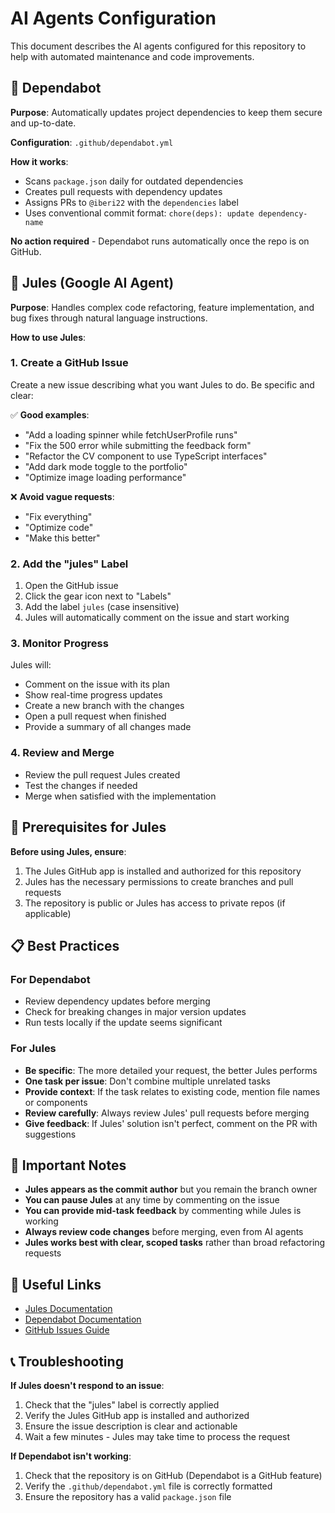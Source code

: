 # AI Agents Configuration

This document describes the AI agents configured for this repository to help with automated maintenance and code improvements.

## 🤖 Dependabot

**Purpose**: Automatically updates project dependencies to keep them secure and up-to-date.

**Configuration**: `.github/dependabot.yml`

**How it works**:

- Scans `package.json` daily for outdated dependencies
- Creates pull requests with dependency updates
- Assigns PRs to `@iberi22` with the `dependencies` label
- Uses conventional commit format: `chore(deps): update dependency-name`

**No action required** - Dependabot runs automatically once the repo is on GitHub.

## 🎯 Jules (Google AI Agent)

**Purpose**: Handles complex code refactoring, feature implementation, and bug fixes through natural language instructions.

**How to use Jules**:

### 1. Create a GitHub Issue

Create a new issue describing what you want Jules to do. Be specific and clear:

✅ **Good examples**:

- "Add a loading spinner while fetchUserProfile runs"
- "Fix the 500 error while submitting the feedback form"
- "Refactor the CV component to use TypeScript interfaces"
- "Add dark mode toggle to the portfolio"
- "Optimize image loading performance"

❌ **Avoid vague requests**:

- "Fix everything"
- "Optimize code"
- "Make this better"

### 2. Add the "jules" Label

1. Open the GitHub issue
2. Click the gear icon next to "Labels"
3. Add the label `jules` (case insensitive)
4. Jules will automatically comment on the issue and start working

### 3. Monitor Progress

Jules will:

- Comment on the issue with its plan
- Show real-time progress updates
- Create a new branch with the changes
- Open a pull request when finished
- Provide a summary of all changes made

### 4. Review and Merge

- Review the pull request Jules created
- Test the changes if needed
- Merge when satisfied with the implementation

## 🔧 Prerequisites for Jules

**Before using Jules, ensure**:

1. The Jules GitHub app is installed and authorized for this repository
2. Jules has the necessary permissions to create branches and pull requests
3. The repository is public or Jules has access to private repos (if applicable)

## 📋 Best Practices

### For Dependabot

- Review dependency updates before merging
- Check for breaking changes in major version updates
- Run tests locally if the update seems significant

### For Jules

- **Be specific**: The more detailed your request, the better Jules performs
- **One task per issue**: Don't combine multiple unrelated tasks
- **Provide context**: If the task relates to existing code, mention file names or components
- **Review carefully**: Always review Jules' pull requests before merging
- **Give feedback**: If Jules' solution isn't perfect, comment on the PR with suggestions

## 🚨 Important Notes

- **Jules appears as the commit author** but you remain the branch owner
- **You can pause Jules** at any time by commenting on the issue
- **You can provide mid-task feedback** by commenting while Jules is working
- **Always review code changes** before merging, even from AI agents
- **Jules works best with clear, scoped tasks** rather than broad refactoring requests

## 🔗 Useful Links

- [Jules Documentation](https://jules.google/docs/)
- [Dependabot Documentation](https://docs.github.com/en/code-security/dependabot)
- [GitHub Issues Guide](https://docs.github.com/en/issues)

## 📞 Troubleshooting

**If Jules doesn't respond to an issue**:

1. Check that the "jules" label is correctly applied
2. Verify the Jules GitHub app is installed and authorized
3. Ensure the issue description is clear and actionable
4. Wait a few minutes - Jules may take time to process the request

**If Dependabot isn't working**:

1. Check that the repository is on GitHub (Dependabot is a GitHub feature)
2. Verify the `.github/dependabot.yml` file is correctly formatted
3. Ensure the repository has a valid `package.json` file

